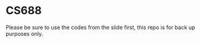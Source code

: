 
# CS688

Please be sure to use the codes from the slide first, this repo is for back up purposes only.
